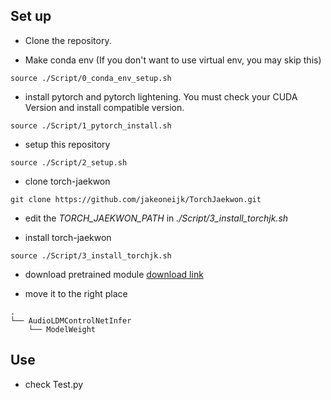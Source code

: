 ## Set up
* Clone the repository.

* Make conda env (If you don't want to use virtual env, you may skip this)
```
source ./Script/0_conda_env_setup.sh
```

* install pytorch and pytorch lightening. You must check your CUDA Version and install compatible version.
```
source ./Script/1_pytorch_install.sh
```

* setup this repository
```
source ./Script/2_setup.sh
```

* clone torch-jaekwon
```
git clone https://github.com/jakeoneijk/TorchJaekwon.git
```

* edit the *TORCH_JAEKWON_PATH* in *./Script/3_install_torchjk.sh*

* install torch-jaekwon
```
source ./Script/3_install_torchjk.sh
```

* download pretrained module
[download link](http://www.google.co.kr)

* move it to the right place
```
.
└── AudioLDMControlNetInfer
    └── ModelWeight
```

## Use
* check Test.py